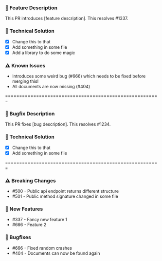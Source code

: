 ### 🚀 Feature Description
This PR introduces [feature description]. This resolves #1337.

### 🧰 Technical Solution
- [x] Change this to that
- [x] Add something in some file
- [x] Add a library to do some magic

### ⚠️ Known Issues
- Introduces some weird bug (#666) which needs to be fixed before merging this!
- All documents are now missing (#404)

=======================================================

### 🧯 Bugfix Description
This PR fixes [bug description]. This resolves #1234.

### 🧰 Technical Solution
- [x] Change this to that
- [x] Add something in some file

=======================================================

### ⚠️ Breaking Changes
- #500 - Public api endpoint returns different structure
- #501 - Public method signature changed in some file

### 🚀 New Features
- #337 - Fancy new feature 1
- #666 - Feature 2

### 🧯 Bugfixes
- #666 - Fixed random crashes
- #404 - Documents can now be found again
